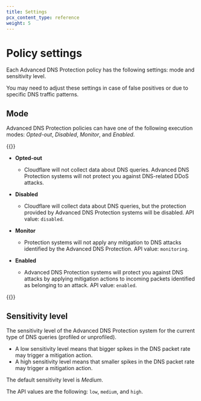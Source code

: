 ```yaml
---
title: Settings
pcx_content_type: reference
weight: 5
---
```


# Policy settings

Each Advanced DNS Protection policy has the following settings: mode and sensitivity level.

You may need to adjust these settings in case of false positives or due to specific DNS traffic patterns.

## Mode

Advanced DNS Protection policies can have one of the following execution modes: _Opted-out_, _Disabled_, _Monitor_, and _Enabled_.

{{<definitions>}}

* **Opted-out**

    * Cloudflare will not collect data about DNS queries. Advanced DNS Protection systems will not protect you against DNS-related DDoS attacks.

* **Disabled**

    * Cloudflare will collect data about DNS queries, but the protection provided by Advanced DNS Protection systems will be disabled. API value: `disabled`.

* **Monitor**

    * Protection systems will not apply any mitigation to DNS attacks identified by the Advanced DNS Protection. API value: `monitoring`.

* **Enabled**

    * Advanced DNS Protection systems will protect you against DNS attacks by applying mitigation actions to incoming packets identified as belonging to an attack. API value: `enabled`.

{{</definitions>}}

## Sensitivity level

The sensitivity level of the Advanced DNS Protection system for the current type of DNS queries (profiled or unprofiled).

* A low sensitivity level means that bigger spikes in the DNS packet rate may trigger a mitigation action.
* A high sensitivity level means that smaller spikes in the DNS packet rate may trigger a mitigation action.

The default sensitivity level is _Medium_.

The API values are the following: `low`, `medium`, and `high`.
